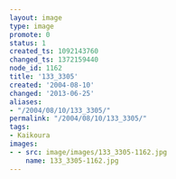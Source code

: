 ```yaml
---
layout: image
type: image
promote: 0
status: 1
created_ts: 1092143760
changed_ts: 1372159440
node_id: 1162
title: '133_3305'
created: '2004-08-10'
changed: '2013-06-25'
aliases:
- "/2004/08/10/133_3305/"
permalink: "/2004/08/10/133_3305/"
tags:
- Kaikoura
images:
- - src: image/images/133_3305-1162.jpg
    name: 133_3305-1162.jpg
---
```


